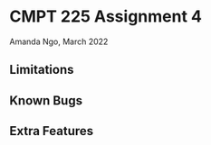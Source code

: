 CMPT 225 Assignment 4
=====================

Amanda Ngo, March 2022

Limitations
-----------


Known Bugs
----------


Extra Features
--------------


